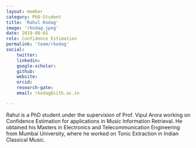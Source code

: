 ```yaml
---
layout: member
category: PhD-Student
title: 'Rahul Kodag'
image: 'rkodag.jpeg'
date: 2019-08-01
role: Confidence Estimation
permalink: 'team/rkodag'
social:
    twitter: 
    linkedin: 
    google-scholar: 
    github: 
    website:
    orcid:
    research-gate:
    email: rkodag@iitk.ac.in

---
```


Rahul is a PhD student under the supervision of Prof. Vipul Arora working on Confidence Estimation for applications in Music Information Retrieval. He obtained his Masters in Electronics and Telecommunication Engineering from Mumbai University, where he worked on Tonic Extraction in Indian Classical Music.
